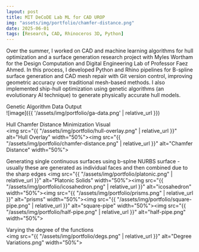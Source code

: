 ```yaml
---
layout: post
title: MIT DeCoDE Lab ML for CAD UROP
img: "assets/img/portfolio/chamfer-distance.png"
date: 2025-06-01
tags: [Research, CAD, Rhinoceros 3D, Python]
---
```

Over the summer, I worked on CAD and machine learning algorithms for hull optimization and a surface generation research project with Myles Wortham for the Design Computation and Digital Engineering Lab of Professor Faez Ahmed. In this process, I developed Python and Rhino pipelines for B-spline surface generation and CAD mesh repair with Git version control, improving geometric accuracy over traditional mesh-based methods. I also implemented ship-hull optimization using genetic algorithms (an evolutionary AI technique) to generate physically accurate hull models.

Genetic Algorithm Data Output  
![image]({{ '/assets/img/portfolio/ga-data.png' | relative_url }})

Hull Chamfer Distance Minimization Visual  
<img src="{{ "/assets/img/portfolio/hull-overlay.png" | relative_url }}" alt="Hull Overlay" width="50%"><img src="{{ "/assets/img/portfolio/chamfer-distance.png" | relative_url }}" alt="Chamfer Distance" width="50%">

Generating single continuous surfaces using b-splne NURBS surface - usually these are generated as individual faces and then combined due to the sharp edges
<img src="{{ "/assets/img/portfolio/platonic.png" | relative_url }}" alt="Platonic Solids" width="50%"><img src="{{ "/assets/img/portfolio/icosahedron.png" | relative_url }}" alt="icosahedron" width="50%"><img src="{{ "/assets/img/portfolio/prisms.png" | relative_url }}" alt="prisms" width="50%"><img src="{{ "/assets/img/portfolio/square-pipe.png" | relative_url }}" alt="square-pipe" width="50%"><img src="{{ "/assets/img/portfolio/half-pipe.png" | relative_url }}" alt="half-pipe.png" width="50%">  

Varying the degree of the functions  
<img src="{{ "/assets/img/portfolio/degs.png" | relative_url }}" alt="Degree Variations.png" width="50%">
